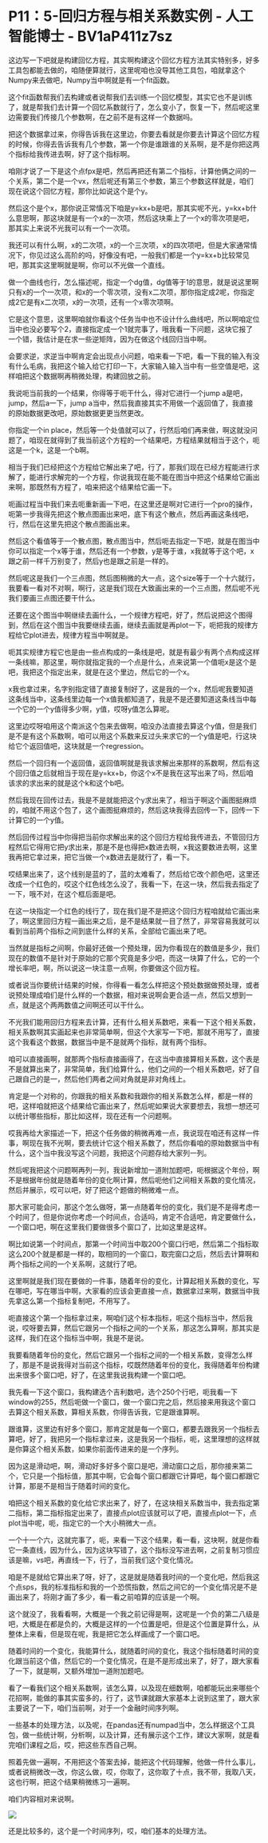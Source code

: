 # P11：5-回归方程与相关系数实例 - 人工智能博士 - BV1aP411z7sz

这边写一下吧就是构建回忆方程，其实啊构建这个回忆方程方法其实特别多，好多工具包都能去做的，咱随便算就行，这里呢咱也没导其他工具包，咱就拿这个Numpy来去做吧，Numpy当中啊就是有一个fit函数。

这个fit函数帮我们去构建或者说帮我们去训练一个回忆模型，其实它也不是训练了，就是帮我们去计算一个回忆系数就行了，怎么变小了，恢复一下，然后呢这里边需要我们传接几个参数啊，在之前不是有这样一个数据吗。

把这个数据拿过来，你得告诉我在这里边，你要去看就是你要去计算这个回忆方程的时候，你得去告诉我有几个参数，第一个你是谁跟谁的关系啊，是不是你把这两个指标给我传进去啊，好了这个指标啊。

咱刚才说了一下是这个点fpx是吧，然后再把还有第二个指标，计算他俩之间的一个关系，第二个是一个vx，然后呢还有第三个参数，第三个参数这样就是，咱们现在说这个回忆方程，那你比如说这个是个y。

然后这个是个x，那你说正常情况下咱是y=kx+b是吧，那其实呢不光，y=kx+b什么意思啊，那这块就是有一个x的一次项，然后这块乘上了一个x的零次项是吧，那其实上来说不光我可以有一个一次项。

我还可以有什么啊，x的二次项，x的一个三次项，x的四次项吧，但是大家通常情况下，你见过这么高阶的吗，好像没有吧，一般我们都是一个y=kx+b比较常见吧，那其实这里啊就是啊，你可以不光做一个直线。

做一个曲线也行，怎么描述呢，指定一个dg值，dg值等于1的意思，就是说这里啊只有x的一个一次项，和x的一个零次项，没有x二次项，那你指定成2呢，你指定成2它是有x二次项，x的一次项，还有一个x零次项啊。

它是这个意思，这里啊咱就你看这个任务当中也不设计什么曲线吧，所以啊咱定位当中也没必要写个2，直接指定成一个1就完事了，哦我看一下问题，这块它报了一个错，我估计是在求一些逆矩阵，因为在做这个线回归当中啊。

会要求逆，求逆当中啊肯定会出现点小问题，咱来看一下吧，看一下我的输入有没有什么毛病，我把这个输入给它打印一下，大家输入输入当中有一些空值是吧，这样咱把这个数据啊再稍微处理，构建回放之前。

我说呃当前我的一个结果，你得等于呃干什么，得对它进行一个jump a是吧，jump，然后a一下，jump a当中，然后我直接其实不用做一个返回值了，我直接的原始数据更改吧，原始数据更更当然更改。

你指定一个in place，然后等一个处值就可以了，行然后咱们再来做，啊这就没问题了，咱现在就得到了我当前这个方程的一个结果吧，方程结果就相当于这个，呃这是一个k，这是一个b啊。

相当于我们已经把这个方程给它解出来了吧，行了，那我们现在已经方程能进行求解了，能进行求解完的一个方程，你说我现在能不能在图当中把这个结果给它画出来啊，那既然有方程了，咱来把这个结果给它画一下。

呃画过程当中我们来去呃重新画一下吧，在这里还是啊对它进行一个pro的操作，呃第一步我得先把这个散点图画出来吧，底下有这个散点，然后再画这条线吧，行，然后在这里先把这个散点图画出来。

然后这个看值等于一个散点图，散点图当中，然后呃去指定一下吧，就是在图当中你可以指定一个x等于谁，然后还有一个参数，y是等于谁，x我就等于这个吧，x跟之前一样千万别变了，然后y也是跟之前是一样的。

然后呢这是我们一个三点图，然后图稍微的大一点，这个size等于一个十六就行，我要看一看对不对啊，啊行，这是我们现在大致画出来的一个三点图，然后呢不光我们要画三点图还要干什么。

还要在这个图当中啊继续去画什么，一个规律方程吧，好了，然后说把这个图得到，然后在这个图当中我要继续去画，继续去画就是再plot一下，呃把我的规律方程给它plot进去，规律方程当中啊就是。

呃其实规律方程它也是由一些点构成的一条线是吧，就是有最少有两个点构成这样一条线嘛，那这里，啊你就指定我的一个点是什么，点来说第一个值呃x是这个是吧，我把这个指定出来，就是在这个里边，然后它的一个x。

x我也拿过来，名字别指定错了直接复制好了，这是我的一个x，然后呢我要知道这条线当中，这条线里边每一个x值我都知道了，我是不是还要知道这条线当中每一个它的一个y值得多少啊，y值，哎呀y值怎么算呢。

这里边哎呀咱用这个南派这个包来去做啊，咱没办法直接去算这个y值，但是我们是不是有这个系数啊，咱可以用这个系数来反过头来求它的一个y值是吧，行这块给它个返回值吧，这块就是一个regression。

然后一个回归有一个返回值，返回值啊就是我该求解出来那样的系数啊，然后有这个回归值之后就相当于现在是y=kx+b，你这个x不是我在这写出来了吗，然后咱该求的求出来的就是这个k和这个b吧。

然后我现在回传过去，我是不是就能把这个y求出来了，相当于啊这个画图挺麻烦的，咱就不用这个包了，这个画图挺麻烦的，然后这块我得去回传一下，回传一下计算它的一个y值。

然后回传过程当中你得把当前你求解出来的这个回归方程给我传进去，不管回归方程然后它得用它把y求出来，那是不是也得把x数进去啊，x我这要数进去啊，这里我再把它拿过来，把它当做一个x数进去是就行了，看一下。

哎结果出来了，这个线别是蓝的了，蓝的太难看了，然后给它改个颜色吧，这里还改成一个红色的，哎这个红色线怎么没了，我看一下，在这一块，然后我去指定了一下，哦不对，在这个框后面是吧。

在这一块指定一个红色的线行了，现在我们是不是把这个回归方程咱就给它画出来了，啊这里回归方程一画出来之后，是不是结果就一目了然了，非常容易我就可以看到当前两个指标之间到底什么样的关系，全部给它画出来了吧。

当然就是指标之间啊，你最好还做一个预处理，因为你看现在的数值是多少，我们现在的数值不是针对于原始的它那个究竟是多少吧，而这一块算了什么，它的一个增长率吧，啊，所以说这一块注意一点啊，你要做这个回方程。

或者说当你要统计结果的时候，你得看一看怎么样把这个预处数据做预处理，或者说预处理成咱们是什么样的一个数据，相对来说啊会更合适一点，然后又想到一点，就是这个两两数值之间啊还可以干什么。

不光我们能用回归方程来去计算，还有什么相关系数吧，来看一下这个相关系数，相关系数啊其实画起来也非常简单啊，但这个大家写一下吧，那就不用写了，直接这个我看这个数据，数据当中是不是就两个指标，就有两个指标。

咱可以直接画啊，就那两个指标直接画得了，在这当中直接算相关系数，这个表是不是就算出来了，非常简单，我们给算什么，他们之间的一个相关系数吧，好了自己跟自己的是一，然后他们两者之间对角就是非对角线上。

肯定是一个对称的，你跟我的相关系数和我跟你的相关系数怎么样，都是一样的吧，这样咱就把这个结果给它画出来了，然后呢如果说大家要想去，我想一想还可以统计哪些指标，那比如这样，现在还有一个问题啊。

哎我再给大家描述一下，把这个任务做的稍微再难一点，我说现在咱还有这样一件事，啊现在我不光啊，要去统计它这个相关系数了，然后你看咱的原始数据当中有什么，这个当中我没写这个问题，我把这个问题存给大家列一列。

然后呢我把这个问题啊再列一列，我说新增加一道附加题吧，呃根据这个年份，啊不是根据年份就是随着年份的变化啊计算，然后呃他们之间相关系数的变化情况，然后并展示，哎可以吧，好了把这个题做的稍微难一点。

那大家可能会问，那这个怎么做呀，第一点随着年份的变化，我们是不是得考虑一个时间了，但是你说你考虑一个时间点，合适吗，肯定不合适吧，肯定要做什么，一个窗口吧，啊在这里我们要做很多个窗口了，比如这里是这样。

啊比如说第一个时间点，那第一个时间当中取200个窗口行吧，然后第二个指标取这么200个就是都是一样的，取相同的一个窗口，取完窗口之后，然后去计算啊和两个指标之间的一个关系啊，这就行了吧。

这里啊就是我们现在要做的一件事，随着年份的变化，计算起相关系数的变化，写在哪吧，写在哪当中啊，大家看的应该会更直接一点，数据拿过来啊，数据当中我先拿这么第一个指标复制吧，不用写了。

呃直接这个第一个指标拿过来，啊咱们这个标本指标，呃这个指标当中，然后我说，哎呀要去算，然后它跟另一个指标之间的一个关系，那这怎么算啊，那其实是这样，我们在这个指标当中啊，我是不是说。

我要看随着年份的变化，然后它跟另一个指标之间的一个相关系数，变得怎么样了，那是不是说我得对当前这个指标，哎既然随着年份的变化，我得随着年份构建出来很多个窗口吧，好了，在这里我说我构建一个窗口吧。

我先看一下这个窗口，我构建选个吉利数吧，选个250个行吧，呃我看一下window的255，然后呃做一个窗口，做一个窗口完之后，然后接来用我这个窗口去算这个相关系数，算相关系数，你得告诉我，它是跟谁算啊。

跟谁算，这里边有好多个窗口，那肯定就是每一个窗口，都要去跟我另一个指标去算吧，好了，我把另一个指标拿过来，这是我另一个指标，呃，这里理想的这样就是你算这个相关系数，如果你前面传进来的是一个序列。

因为这是滑动吧，啊，滑动好多好多个窗口是吧，滑动窗口之后，那你接来第二个，它只是一个指标值，那其中啊，它会每个窗口都跟它计算吧，每个窗口都跟它计算，那是不是相当于随着时间的变化。

咱把这个相关系数的变化给它求出来了，好了，在这块相关系数当中，我去指定第二指标，第二指标指定出来了，直接点plot应该就可以了吧，直接点plot一下，点plot当中呢，呃，指定它的一个大小稍微大一点。

一个十一个六，这就完事了，呃，来看一下这个结果，看一看，这块啊，就是你看它一条直线，因为什么，因为这块写错了，这个指标没写进去啊，之前复制习惯应该是嘛，vs吧，再直线一下，行了，当前我们这个变化情况。

咱是不是就给它算出来了呀，好了，这是就是随着我时间的一个变化吧，然后我这个点sps，我的标准指标和我的一个恐慌指数，然后之间它的一个变化情况是不是画出来了，将刚才画了多少，看一看之前咱算的应该是一个啊。

这个就没了，我看看啊，大概是一个我之前记得是啊，这呢是一个负的第二八级是吧，大概是在都是负的，大概是这样的一个位置是吧，但是这个位置是算什么，从整体上来看，但是现在呢，我是把它怎么样画成了一个窗口吧。

随着时间的一个变化，我能算什么，就随着时间的变化，我这个指标随着时间的变化跟当前这个值，然后它的一个变化情况，在是不是形成出来了，好了，跟大家看了一下，就是啊，又额外增加一道附加题吧。

看了一看我们这个相关系数啊，该怎么算，以及现在细数啊，咱都能玩出来哪些个花招啊，能做的事其实蛮多的，行了，这节课就跟大家基本上说到这里了，跟大家主要说了一下，咱们当前啊，对于一个金融时间序列啊。

一些基本的处理方法，以及呢，在pandas还有numpad当中，怎么样据这个工具包，做一些统计啊，分析啊，以及计算，还有展示这个工作，建议大家啊，就是看完咱们课程之后，哎，把这些东西自己啊。

照着先做一遍啊，不用把这个答案去掉，能把这个代码理解，他做一件什么事儿，或者说稍微改一改，你这么做，哎，你取了，这你取了十点，我不带，我取八天，这也行啊，把这个结果稍微练习一遍啊。

咱们内容相对来说啊。

![](img/12f8a60b4c5cd0f9825a874efa94b805_1.png)

还是比较多的，这个是一个时间序列，哎，咱们基本的处理方法。